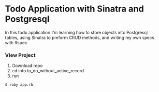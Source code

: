 # Todo Application with Sinatra and Postgresql
In this todo application I'm learning how to store objects into Postgresql tables, using Sinatra to preform CRUD methods, and writing my own specs with Rspec.

### View Project
1. Download repo
2. cd into to_do_without_active_record
3. run
~~~
$ ruby app.rb
~~~
